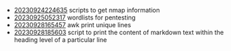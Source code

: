 - [20230924224635](/zet/20230924224635/README.md) scripts to get nmap information
- [20230925052317](/zet/20230925052317/README.md) wordlists for pentesting
- [20230928165457](/zet/20230928165457/README.md) awk print unique lines
- [20230928185603](/zet/20230928185603/README.md) script to print the content of markdown text within the heading level of a particular line
